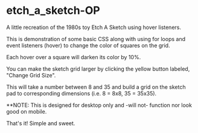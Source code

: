 # etch_a_sketch-OP
A little recreation of the 1980s toy Etch A Sketch using hover listeners.

This is demonstration of some basic CSS along with using for loops and event listeners (hover) to change the color of squares on the grid. 

Each hover over a square will darken its color by 10%.

You can make the sketch grid larger by clicking the yellow button labeled, "Change Grid Size".

This will take a number between 8 and 35 and build a grid on the sketch pad to corresponding dimensions (i.e. 8 = 8x8, 35 = 35x35).

**NOTE: This is designed for desktop only and -will not- function nor look good on mobile.

That's it! Simple and sweet.
